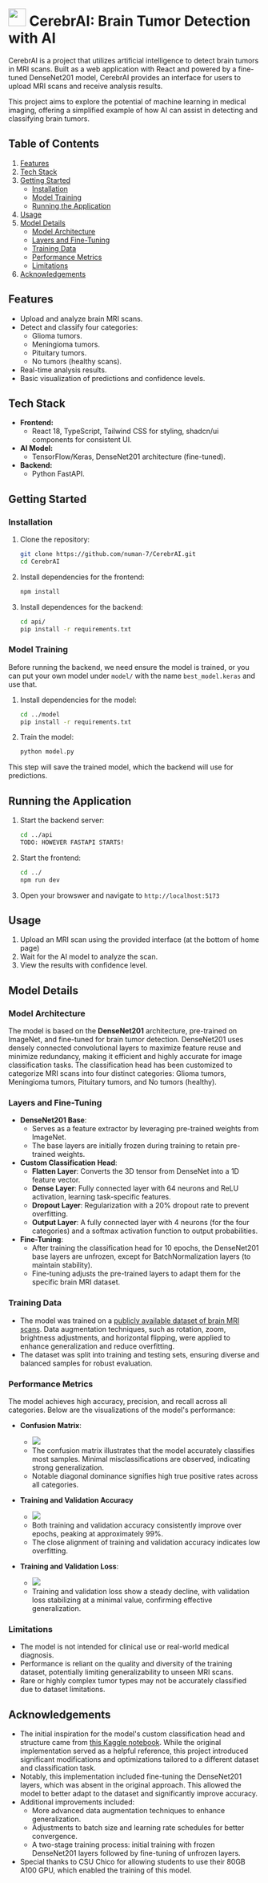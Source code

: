 # <img src ="https://github.com/numan-7/CerebrAI/blob/main/public/brain.svg" style="width: 35px; height: 35px;" /> CerebrAI: Brain Tumor Detection with AI

CerebrAI is a project that utilizes artificial intelligence to detect brain tumors in MRI scans. Built as a web application with React and powered by a fine-tuned DenseNet201 model, CerebrAI provides an interface for users to upload MRI scans and receive analysis results.

This project aims to explore the potential of machine learning in medical imaging, offering a simplified example of how AI can assist in detecting and classifying brain tumors.

## Table of Contents
1. [Features](#features)
2. [Tech Stack](#tech-stack)
3. [Getting Started](#getting-started)
   - [Installation](#installation)
   - [Model Training](#model-training)
   - [Running the Application](#running-the-application)
4. [Usage](#usage)
5. [Model Details](#model-details)
   - [Model Architecture](#model-architecture)
   - [Layers and Fine-Tuning](#layers-and-fine-tuning)
   - [Training Data](#training-data)
   - [Performance Metrics](#performance-metrics)
   - [Limitations](#limitations)
6. [Acknowledgements](#acknowledgements)

## Features
- Upload and analyze brain MRI scans.
- Detect and classify four categories:
  - Glioma tumors.
  - Meningioma tumors.
  - Pituitary tumors.
  - No tumors (healthy scans).
- Real-time analysis results.
- Basic visualization of predictions and confidence levels.

## Tech Stack
- **Frontend:**
  - React 18, TypeScript, Tailwind CSS for styling, shadcn/ui components for consistent UI.
- **AI Model:**
  - TensorFlow/Keras, DenseNet201 architecture (fine-tuned).
- **Backend:**
  - Python FastAPI.

## Getting Started

### Installation
1. Clone the repository:
     ```bash
     git clone https://github.com/numan-7/CerebrAI.git
     cd CerebrAI
     ```
2. Install dependencies for the frontend:
    ```bash
    npm install
    ```
3. Install dependences for the backend:
    ```bash
    cd api/
    pip install -r requirements.txt
    ```

### Model Training
Before running the backend, we need ensure the model is trained, or you can put your own model under `model/` with the name `best_model.keras` and use that.
1. Install dependencies for the model:
    ```bash
    cd ../model
    pip install -r requirements.txt
    ```
2. Train the model:
   ```bash
   python model.py
   ```
This step will save the trained model, which the backend will use for predictions.

## Running the Application
1. Start the backend server:
    ```bash
    cd ../api
    TODO: HOWEVER FASTAPI STARTS!
    ```
2. Start the frontend:
    ```bash
    cd ../
    npm run dev
    ```
3. Open your browswer and navigate to `http://localhost:5173`

## Usage
1. Upload an MRI scan using the provided interface (at the bottom of home page)
2. Wait for the AI model to analyze the scan.
3. View the results with confidence level.


## Model Details

### Model Architecture
The model is based on the **DenseNet201** architecture, pre-trained on ImageNet, and fine-tuned for brain tumor detection. DenseNet201 uses densely connected convolutional layers to maximize feature reuse and minimize redundancy, making it efficient and highly accurate for image classification tasks. The classification head has been customized to categorize MRI scans into four distinct categories: Glioma tumors, Meningioma tumors, Pituitary tumors, and No tumors (healthy).

### Layers and Fine-Tuning
- **DenseNet201 Base**:
  - Serves as a feature extractor by leveraging pre-trained weights from ImageNet.
  - The base layers are initially frozen during training to retain pre-trained weights.
- **Custom Classification Head**:
  - **Flatten Layer**: Converts the 3D tensor from DenseNet into a 1D feature vector.
  - **Dense Layer**: Fully connected layer with 64 neurons and ReLU activation, learning task-specific features.
  - **Dropout Layer**: Regularization with a 20% dropout rate to prevent overfitting.
  - **Output Layer**: A fully connected layer with 4 neurons (for the four categories) and a softmax activation function to output probabilities.
- **Fine-Tuning**:
  - After training the classification head for 10 epochs, the DenseNet201 base layers are unfrozen, except for BatchNormalization layers (to maintain stability).
  - Fine-tuning adjusts the pre-trained layers to adapt them for the specific brain MRI dataset.

### Training Data
- The model was trained on a [publicly available dataset of brain MRI scans](https://www.kaggle.com/datasets/masoudnickparvar/brain-tumor-mri-dataset/data). Data augmentation techniques, such as rotation, zoom, brightness adjustments, and horizontal flipping, were applied to enhance generalization and reduce overfitting.
- The dataset was split into training and testing sets, ensuring diverse and balanced samples for robust evaluation.

### Performance Metrics
The model achieves high accuracy, precision, and recall across all categories. Below are the visualizations of the model's performance:

- **Confusion Matrix**:
  - <img src="https://github.com/numan-7/CerebrAI/blob/main/model/img/confusion_matrix.png" />
  - The confusion matrix illustrates that the model accurately classifies most samples. Minimal misclassifications are observed, indicating strong generalization.
  - Notable diagonal dominance signifies high true positive rates across all categories.

- **Training and Validation Accuracy**
  - <img src="https://github.com/numan-7/CerebrAI/blob/main/model/img/training_accuracy.png" />
  - Both training and validation accuracy consistently improve over epochs, peaking at approximately 99%.
  - The close alignment of training and validation accuracy indicates low overfitting.

- **Training and Validation Loss**:
  - <img src="https://github.com/numan-7/CerebrAI/blob/main/model/img/training_loss.png" />
  - Training and validation loss show a steady decline, with validation loss stabilizing at a minimal value, confirming effective generalization.

### Limitations
- The model is not intended for clinical use or real-world medical diagnosis.
- Performance is reliant on the quality and diversity of the training dataset, potentially limiting generalizability to unseen MRI scans.
- Rare or highly complex tumor types may not be accurately classified due to dataset limitations.


## Acknowledgements
- The initial inspiration for the model's custom classification head and structure came from [this Kaggle notebook](https://www.kaggle.com/code/alsaniipe/brain-tumor-classification-with-custom-cnn/notebook). While the original implementation served as a helpful reference, this project introduced significant modifications and optimizations tailored to a different dataset and classification task.  
- Notably, this implementation included fine-tuning the DenseNet201 layers, which was absent in the original approach. This allowed the model to better adapt to the dataset and significantly improve accuracy.  
- Additional improvements included:
  - More advanced data augmentation techniques to enhance generalization.
  - Adjustments to batch size and learning rate schedules for better convergence.
  - A two-stage training process: initial training with frozen DenseNet201 layers followed by fine-tuning of unfrozen layers.  
- Special thanks to CSU Chico for allowing students to use their 80GB A100 GPU, which enabled the training of this model.  

